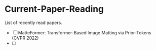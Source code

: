 # Current-Paper-Reading

List of recently read papers.

 - [ ] MatteFormer: Transformer-Based Image Matting via Prior-Tokens (CVPR 2022)
 - [ ] 
